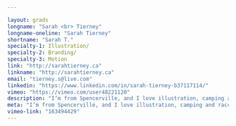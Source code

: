 ```yaml
---

layout: grads
longname: "Sarah <br> Tierney"
longname-oneline: "Sarah Tierney"
shortname: "Sarah T."
specialty-1: Illustration/
specialty-2: Branding/
specialty-3: Motion
link: "http://sarahtierney.ca"
linkname: "http://sarahtierney.ca"
email: "tierney.s@live.com"
linkedin: "https://www.linkedin.com/in/sarah-tierney-b37117114/"
vimeo: "https://vimeo.com/user48221120"
description: "I’m from Spencerville, and I love illustration, camping and raccoons."
meta: "I’m from Spencerville, and I love illustration, camping and raccoons."
vimeo-link: "163494429"
---
```

